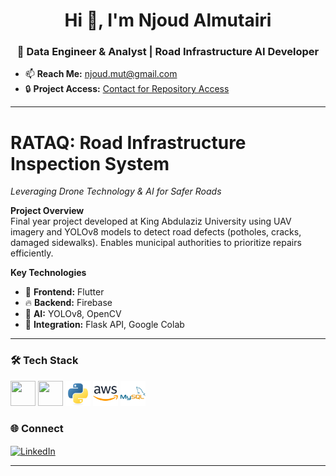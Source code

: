 <h1 align="center">Hi 👋, I'm Njoud Almutairi</h1>
<h3 align="center">📌 Data Engineer & Analyst | Road Infrastructure AI Developer</h3>

- 📫 **Reach Me:** njoud.mut@gmail.com
- 🔒 **Project Access:** [Contact for Repository Access](#)

---

# RATAQ: Road Infrastructure Inspection System  
*Leveraging Drone Technology & AI for Safer Roads*

**Project Overview**  
Final year project developed at King Abdulaziz University using UAV imagery and YOLOv8 models to detect road defects (potholes, cracks, damaged sidewalks). Enables municipal authorities to prioritize repairs efficiently.

**Key Technologies**  
- 🚀 **Frontend:** Flutter  
- 🔥 **Backend:** Firebase 
- 🤖 **AI:** YOLOv8, OpenCV  
- 🌉 **Integration:** Flask API, Google Colab  

---

<h3 align="left">🛠️ Tech Stack</h3>
<p align="left">
  <a href="https://flutter.dev" target="_blank"><img src="https://www.vectorlogo.zone/logos/flutterio/flutterio-icon.svg" width="40" height="40"/></a>
  <a href="https://firebase.google.com/" target="_blank"><img src="https://www.vectorlogo.zone/logos/firebase/firebase-icon.svg" width="40" height="40"/></a>
  <a href="https://www.python.org" target="_blank"><img src="https://raw.githubusercontent.com/devicons/devicon/master/icons/python/python-original.svg" width="40" height="40"/></a>
  <a href="https://aws.amazon.com" target="_blank"><img src="https://raw.githubusercontent.com/devicons/devicon/master/icons/amazonwebservices/amazonwebservices-original-wordmark.svg" width="40" height="40"/></a>
  <a href="https://www.mysql.com/" target="_blank"><img src="https://raw.githubusercontent.com/devicons/devicon/master/icons/mysql/mysql-original-wordmark.svg" width="40" height="40"/></a>
</p>

<h3 align="left">🌐 Connect</h3>
<p align="left">
  <a href="www.linkedin.com/in/njoud-m-almutairi" target="blank">
    <img align="center" src="https://raw.githubusercontent.com/rahuldkjain/github-profile-readme-generator/master/src/images/icons/Social/linked-in-alt.svg" alt="LinkedIn" height="30" width="40"/>
  </a>
</p>

---
